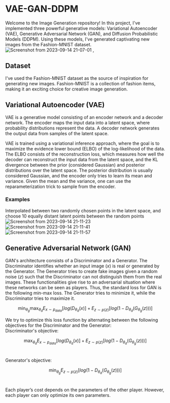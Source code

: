 # VAE-GAN-DDPM

Welcome to the Image Generation repository! In this project, I've implemented three powerful generative models: Variational Autoencoder (VAE), Generative Adversarial Network (GAN), and Diffusion Probabilistic Models (DDPM). Using these models, I've generated captivating new images from the Fashion-MNIST dataset.
![Screenshot from 2023-09-14 21-07-01](https://github.com/hamidrezayaghobi/VAE-GAN-DDPM/assets/59170724/14d0ed6f-4147-4072-9440-8bba36cbf060) ,</br>


## Dataset
I've used the Fashion-MNIST dataset as the source of inspiration for generating new images. Fashion-MNIST is a collection of fashion items, making it an exciting choice for creative image generation.

## Variational Autoencoder (VAE)
VAE is a generative model consisting of an encoder network and a decoder network. The encoder maps the input data into a latent space, where probability distributions represent the data. A decoder network generates the output data from samples of the latent space.

VAE is trained using a variational inference approach, where the goal is to maximize the evidence lower bound (ELBO) of the log-likelihood of the data. The ELBO consists of the reconstruction loss, which measures how well the decoder can reconstruct the input data from the latent space, and the KL divergence between the prior (considered Gaussian) and posterior distributions over the latent space. The posterior distribution is usually considered Gaussian, and the encoder only tries to learn its mean and variance. Given the mean and the variance, one can use the reparameterization trick to sample from the encoder.
### Examples
Interpolated between two randomly chosen points in the latent space, and choose 10 equally distant latent points between the random points
![Screenshot from 2023-09-14 21-11-23](https://github.com/hamidrezayaghobi/VAE-GAN-DDPM/assets/59170724/eaaa14a6-ac02-4de1-ad11-07e34112305e)
![Screenshot from 2023-09-14 21-11-41](https://github.com/hamidrezayaghobi/VAE-GAN-DDPM/assets/59170724/44dcb400-cc09-4911-9f2f-b0928e6328d1)
![Screenshot from 2023-09-14 21-11-57](https://github.com/hamidrezayaghobi/VAE-GAN-DDPM/assets/59170724/7143e7ee-06e3-42b7-b437-1064474eaadd)


## Generative Adversarial Network (GAN)
GAN's architecture consists of a Discriminator and a Generator. The Discriminator identifies whether an input image ($x$) is real or generated by the Generator. The Generator tries to create fake images given a random noise ($z$) such that the Discriminator can not distinguish them from the real images. These functionalities give rise to an adversarial situation where these networks can be seen as players. Thus, the standard loss for GAN is the following min-max loss. The Generator tries to minimize it, while the Discriminator tries to maximize it.

$$ \min_{\theta_g} \max_{\theta_d} E_{x \sim p_{data}}[log(D_{\theta_d}(x)] + E_{z \sim p(z)}[log(1 - D_{\theta_d}(G_{\theta_g}(z)))] $$

We try to optimize this loss function by alternating between the following objectives for the Discriminator and the Generator: </br>
Discriminator's objective: </br>

 $$ \max_{\theta_d} E_{x \sim p_{data}}[log(D_{\theta_d}(x)] + E_{z \sim p(z)}[log(1 - D_{\theta_d}(G_{\theta_g}(z)))] $$ 
 </br>
 
Generator's objective: </br>

$$ \min_{\theta_g} E_{z \sim p(z)}[log(1 - D_{\theta_d}(G_{\theta_g}(z)))] $$ 
</br>

Each player’s cost depends on the parameters of the other player. However, each player can only optimize its own parameters.

